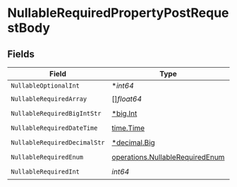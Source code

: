 # NullableRequiredPropertyPostRequestBody


## Fields

| Field                                                                                     | Type                                                                                      | Required                                                                                  | Description                                                                               | Example                                                                                   |
| ----------------------------------------------------------------------------------------- | ----------------------------------------------------------------------------------------- | ----------------------------------------------------------------------------------------- | ----------------------------------------------------------------------------------------- | ----------------------------------------------------------------------------------------- |
| `NullableOptionalInt`                                                                     | **int64*                                                                                  | :heavy_minus_sign:                                                                        | N/A                                                                                       | 0                                                                                         |
| `NullableRequiredArray`                                                                   | []*float64*                                                                               | :heavy_check_mark:                                                                        | N/A                                                                                       | <nil>                                                                                     |
| `NullableRequiredBigIntStr`                                                               | [*big.Int](https://pkg.go.dev/math/big#Int)                                               | :heavy_check_mark:                                                                        | N/A                                                                                       | 9223372036854775807                                                                       |
| `NullableRequiredDateTime`                                                                | [time.Time](https://pkg.go.dev/time#Time)                                                 | :heavy_check_mark:                                                                        | N/A                                                                                       | 2024-03-02T01:02:03.001Z                                                                  |
| `NullableRequiredDecimalStr`                                                              | [*decimal.Big](https://pkg.go.dev/github.com/ericlagergren/decimal#Big)                   | :heavy_check_mark:                                                                        | N/A                                                                                       | 3.14159265358979344719667586                                                              |
| `NullableRequiredEnum`                                                                    | [operations.NullableRequiredEnum](../../../pkg/models/operations/nullablerequiredenum.md) | :heavy_check_mark:                                                                        | N/A                                                                                       | second                                                                                    |
| `NullableRequiredInt`                                                                     | *int64*                                                                                   | :heavy_check_mark:                                                                        | N/A                                                                                       | <nil>                                                                                     |